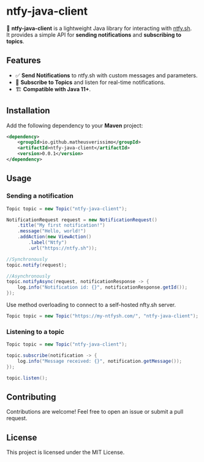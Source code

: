 # ntfy-java-client

🚀 **ntfy-java-client** is a lightweight Java library for interacting with [ntfy.sh](https://ntfy.sh).  
It provides a simple API for **sending notifications** and **subscribing to topics**.

## Features
- ✅ **Send Notifications** to ntfy.sh with custom messages and parameters.
- 🔄 **Subscribe to Topics** and listen for real-time notifications.
- 🏗️ **Compatible with Java 11+**.

## Installation

Add the following dependency to your **Maven** project:

```xml
<dependency>
    <groupId>io.github.matheusverissimo</groupId>
    <artifactId>ntfy-java-client</artifactId>
    <version>0.0.1</version>
</dependency>
```

## Usage

### Sending a notification

```java
Topic topic = new Topic("ntfy-java-client");

NotificationRequest request = new NotificationRequest()
    .title("My first notification!")
    .message("Hello, world!")
    .addAction(new ViewAction()
        .label("Ntfy")
		.url("https://ntfy.sh"));

//Synchronously
topic.notify(request);

//Asynchronously
topic.notifyAsync(request, notificationResponse -> {
    log.info("Notification id: {}", notificationResponse.getId());
});
```

Use method overloading to connect to a self-hosted nfty.sh server.
```java
Topic topic = new Topic("https://my-ntfysh.com/", "ntfy-java-client");
```

### Listening to a topic

```java
Topic topic = new Topic("ntfy-java-client");

topic.subscribe(notification -> {
    log.info("Message received: {}", notification.getMessage());
});

topic.listen();
```

## Contributing

Contributions are welcome!
Feel free to open an issue or submit a pull request.

## License
This project is licensed under the MIT License.